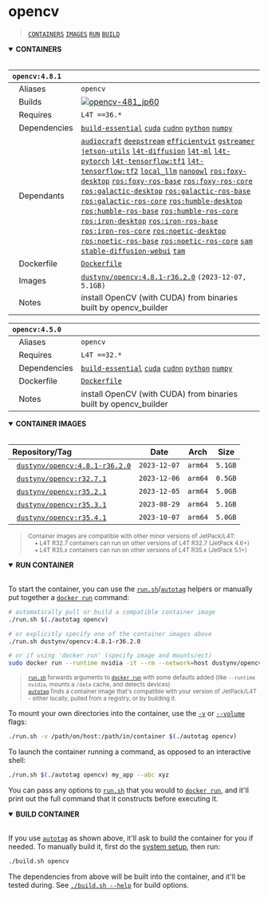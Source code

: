 # opencv

> [`CONTAINERS`](#user-content-containers) [`IMAGES`](#user-content-images) [`RUN`](#user-content-run) [`BUILD`](#user-content-build)

<details open>
<summary><b><a id="containers">CONTAINERS</a></b></summary>
<br>

| **`opencv:4.8.1`** | |
| :-- | :-- |
| &nbsp;&nbsp;&nbsp;Aliases | `opencv` |
| &nbsp;&nbsp;&nbsp;Builds | [![`opencv-481_jp60`](https://img.shields.io/github/actions/workflow/status/dusty-nv/jetson-containers/opencv-481_jp60.yml?label=opencv-481:jp60)](https://github.com/dusty-nv/jetson-containers/actions/workflows/opencv-481_jp60.yml) |
| &nbsp;&nbsp;&nbsp;Requires | `L4T ==36.*` |
| &nbsp;&nbsp;&nbsp;Dependencies | [`build-essential`](/packages/build-essential) [`cuda`](/packages/cuda/cuda) [`cudnn`](/packages/cuda/cudnn) [`python`](/packages/python) [`numpy`](/packages/numpy) |
| &nbsp;&nbsp;&nbsp;Dependants | [`audiocraft`](/packages/audio/audiocraft) [`deepstream`](/packages/deepstream) [`efficientvit`](/packages/vit/efficientvit) [`gstreamer`](/packages/gstreamer) [`jetson-utils`](/packages/jetson-utils) [`l4t-diffusion`](/packages/l4t/l4t-diffusion) [`l4t-ml`](/packages/l4t/l4t-ml) [`l4t-pytorch`](/packages/l4t/l4t-pytorch) [`l4t-tensorflow:tf1`](/packages/l4t/l4t-tensorflow) [`l4t-tensorflow:tf2`](/packages/l4t/l4t-tensorflow) [`local_llm`](/packages/llm/local_llm) [`nanoowl`](/packages/vit/nanoowl) [`ros:foxy-desktop`](/packages/ros) [`ros:foxy-ros-base`](/packages/ros) [`ros:foxy-ros-core`](/packages/ros) [`ros:galactic-desktop`](/packages/ros) [`ros:galactic-ros-base`](/packages/ros) [`ros:galactic-ros-core`](/packages/ros) [`ros:humble-desktop`](/packages/ros) [`ros:humble-ros-base`](/packages/ros) [`ros:humble-ros-core`](/packages/ros) [`ros:iron-desktop`](/packages/ros) [`ros:iron-ros-base`](/packages/ros) [`ros:iron-ros-core`](/packages/ros) [`ros:noetic-desktop`](/packages/ros) [`ros:noetic-ros-base`](/packages/ros) [`ros:noetic-ros-core`](/packages/ros) [`sam`](/packages/vit/sam) [`stable-diffusion-webui`](/packages/diffusion/stable-diffusion-webui) [`tam`](/packages/vit/tam) |
| &nbsp;&nbsp;&nbsp;Dockerfile | [`Dockerfile`](Dockerfile) |
| &nbsp;&nbsp;&nbsp;Images | [`dustynv/opencv:4.8.1-r36.2.0`](https://hub.docker.com/r/dustynv/opencv/tags) `(2023-12-07, 5.1GB)` |
| &nbsp;&nbsp;&nbsp;Notes | install OpenCV (with CUDA) from binaries built by opencv_builder |

| **`opencv:4.5.0`** | |
| :-- | :-- |
| &nbsp;&nbsp;&nbsp;Aliases | `opencv` |
| &nbsp;&nbsp;&nbsp;Requires | `L4T ==32.*` |
| &nbsp;&nbsp;&nbsp;Dependencies | [`build-essential`](/packages/build-essential) [`cuda`](/packages/cuda/cuda) [`cudnn`](/packages/cuda/cudnn) [`python`](/packages/python) [`numpy`](/packages/numpy) |
| &nbsp;&nbsp;&nbsp;Dockerfile | [`Dockerfile`](Dockerfile) |
| &nbsp;&nbsp;&nbsp;Notes | install OpenCV (with CUDA) from binaries built by opencv_builder |

</details>

<details open>
<summary><b><a id="images">CONTAINER IMAGES</a></b></summary>
<br>

| Repository/Tag | Date | Arch | Size |
| :-- | :--: | :--: | :--: |
| &nbsp;&nbsp;[`dustynv/opencv:4.8.1-r36.2.0`](https://hub.docker.com/r/dustynv/opencv/tags) | `2023-12-07` | `arm64` | `5.1GB` |
| &nbsp;&nbsp;[`dustynv/opencv:r32.7.1`](https://hub.docker.com/r/dustynv/opencv/tags) | `2023-12-06` | `arm64` | `0.5GB` |
| &nbsp;&nbsp;[`dustynv/opencv:r35.2.1`](https://hub.docker.com/r/dustynv/opencv/tags) | `2023-12-05` | `arm64` | `5.0GB` |
| &nbsp;&nbsp;[`dustynv/opencv:r35.3.1`](https://hub.docker.com/r/dustynv/opencv/tags) | `2023-08-29` | `arm64` | `5.1GB` |
| &nbsp;&nbsp;[`dustynv/opencv:r35.4.1`](https://hub.docker.com/r/dustynv/opencv/tags) | `2023-10-07` | `arm64` | `5.0GB` |

> <sub>Container images are compatible with other minor versions of JetPack/L4T:</sub><br>
> <sub>&nbsp;&nbsp;&nbsp;&nbsp;• L4T R32.7 containers can run on other versions of L4T R32.7 (JetPack 4.6+)</sub><br>
> <sub>&nbsp;&nbsp;&nbsp;&nbsp;• L4T R35.x containers can run on other versions of L4T R35.x (JetPack 5.1+)</sub><br>
</details>

<details open>
<summary><b><a id="run">RUN CONTAINER</a></b></summary>
<br>

To start the container, you can use the [`run.sh`](/docs/run.md)/[`autotag`](/docs/run.md#autotag) helpers or manually put together a [`docker run`](https://docs.docker.com/engine/reference/commandline/run/) command:
```bash
# automatically pull or build a compatible container image
./run.sh $(./autotag opencv)

# or explicitly specify one of the container images above
./run.sh dustynv/opencv:4.8.1-r36.2.0

# or if using 'docker run' (specify image and mounts/ect)
sudo docker run --runtime nvidia -it --rm --network=host dustynv/opencv:4.8.1-r36.2.0
```
> <sup>[`run.sh`](/docs/run.md) forwards arguments to [`docker run`](https://docs.docker.com/engine/reference/commandline/run/) with some defaults added (like `--runtime nvidia`, mounts a `/data` cache, and detects devices)</sup><br>
> <sup>[`autotag`](/docs/run.md#autotag) finds a container image that's compatible with your version of JetPack/L4T - either locally, pulled from a registry, or by building it.</sup>

To mount your own directories into the container, use the [`-v`](https://docs.docker.com/engine/reference/commandline/run/#volume) or [`--volume`](https://docs.docker.com/engine/reference/commandline/run/#volume) flags:
```bash
./run.sh -v /path/on/host:/path/in/container $(./autotag opencv)
```
To launch the container running a command, as opposed to an interactive shell:
```bash
./run.sh $(./autotag opencv) my_app --abc xyz
```
You can pass any options to [`run.sh`](/docs/run.md) that you would to [`docker run`](https://docs.docker.com/engine/reference/commandline/run/), and it'll print out the full command that it constructs before executing it.
</details>
<details open>
<summary><b><a id="build">BUILD CONTAINER</b></summary>
<br>

If you use [`autotag`](/docs/run.md#autotag) as shown above, it'll ask to build the container for you if needed.  To manually build it, first do the [system setup](/docs/setup.md), then run:
```bash
./build.sh opencv
```
The dependencies from above will be built into the container, and it'll be tested during.  See [`./build.sh --help`](/jetson_containers/build.py) for build options.
</details>
